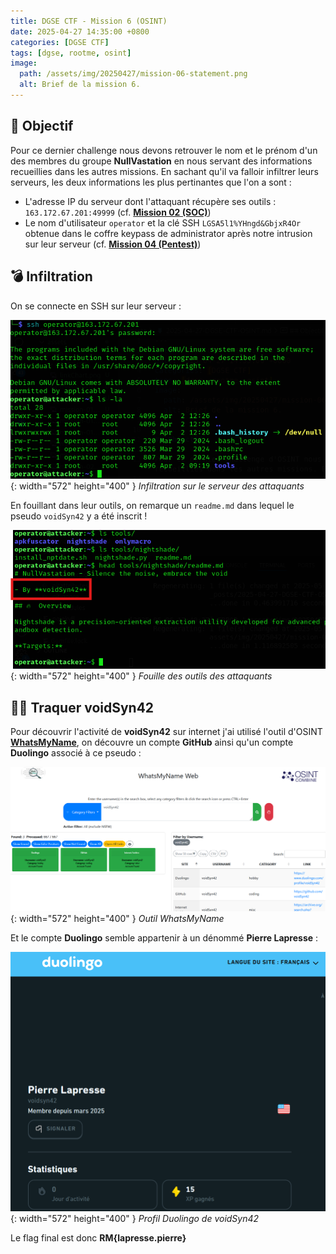 ```yaml
---
title: DGSE CTF - Mission 6 (OSINT)
date: 2025-04-27 14:35:00 +0800
categories: [DGSE CTF]
tags: [dgse, rootme, osint]
image:
  path: /assets/img/20250427/mission-06-statement.png
  alt: Brief de la mission 6.
---
```


## 🎯 Objectif

Pour ce dernier challenge nous devons retrouver le nom et le prénom d'un des membres du groupe **NullVastation** en nous servant des informations recueillies dans les autres missions. En sachant qu'il va falloir infiltrer leurs serveurs, les deux informations les plus pertinantes que l'on a sont : 

- L'adresse IP du serveur dont l'attaquant récupère ses outils : `163.172.67.201:49999` (cf. [**Mission 02 (SOC)**][mission02])
- Le nom d'utilisateur `operator` et la clé SSH `LGSA5l1%YHngd&GbjxR4Or` obtenue dans le coffre keypass de administrator après notre intrusion sur leur serveur (cf. [**Mission 04 (Pentest)**][mission04])

[mission02]: /posts/DGSE-CTF-SOC/
[mission04]: /posts/DGSE-CTF-Pentest/

## 💣 Infiltration

On se connecte en SSH sur leur serveur : 

![Desktop View](/assets/img/20250427/mission-06-ssh.png){: width="572" height="400" }
_Infiltration sur le serveur des attaquants_

En fouillant dans leur outils, on remarque un `readme.md` dans lequel le pseudo `voidSyn42` y a été inscrit ! 

![Desktop View](/assets/img/20250427/mission-06-username.png){: width="572" height="400" }
_Fouille des outils des attaquants_

## 🕵️‍♂️ Traquer voidSyn42

Pour découvrir l'activité de **voidSyn42** sur internet j'ai utilisé l'outil d'OSINT [**WhatsMyName**][whatsmyname], on découvre un compte **GitHub** ainsi qu'un compte **Duolingo** associé à ce pseudo : 

[whatsmyname]: https://whatsmyname.app/

![Desktop View](/assets/img/20250427/mission-06-whatsmyname.png){: width="572" height="400" }
_Outil WhatsMyName_

Et le compte **Duolingo** semble appartenir à un dénommé **Pierre Lapresse** : 

![Desktop View](/assets/img/20250427/mission-06-duolingo.png){: width="572" height="400" }
_Profil Duolingo de voidSyn42_

Le flag final est donc **RM{lapresse.pierre}**